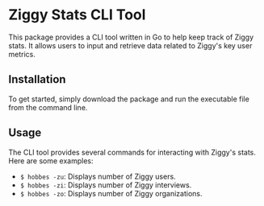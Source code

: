 # Ziggy Stats CLI Tool

This package provides a CLI tool written in Go to help keep track of Ziggy stats. It allows users to input and retrieve data related to Ziggy's key user metrics.

## Installation

To get started, simply download the package and run the executable file from the command line.

## Usage

The CLI tool provides several commands for interacting with Ziggy's stats. Here are some examples:

- `$ hobbes -zu`: Displays number of Ziggy users.
- `$ hobbes -zi`: Displays number of Ziggy interviews.
- `$ hobbes -zo`: Displays number of Ziggy organizations.